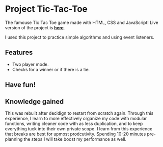 # Project Tic-Tac-Toe

The famouse Tic Tac Toe game made with HTML, CSS and JavaScript! Live version of the project is __[here](https://cigmaian.github.io/Tic-Tac-Toe/)__.

I used this project to practice simple algorithms and using event listeners.

## Features
- Two player mode.
- Checks for a winner or if there is a tie.

## Have fun!

## Knowledge gained

This was rebuilt after decidign to restart from scratch again. Through this experience, I learn to more effectively organize my code with modular functions, writing cleaner code with as less duplication, and to keep everything tuck into their own private scope. I learn from this experience that breaks are best for upmost prodcutivity. Spending 10-20 minutes pre-planning the steps I will take boost my performance as well. 
